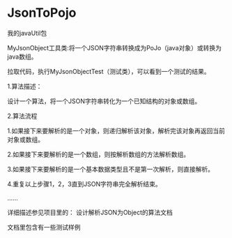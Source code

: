 # JsonToPojo
我的javaUtil包

MyJsonObject工具类:将一个JSON字符串转换成为PoJo（java对象）或转换为java数组。

拉取代码，执行MyJsonObjectTest（测试类），可以看到一个测试的结果。



1.算法描述：

设计一个算法，将一个JSON字符串转化为一个已知结构的对象或数组。

2.算法流程

1.如果接下来要解析的是一个对象，则递归解析该对象，解析完该对象再返回当前对象或数组。

2.如果接下来要解析的是一个数组，则按解析数组的方法解析数组。

3.如果接下来要解析的是一个基本数据类型且不是第一次解析，则直接解析。

4.重复以上步骤1，2，3直到JSON字符串完全解析结束。


......

详细描述参见项目里的： 设计解析JSON为Object的算法文档   

文档里包含有一些测试样例
